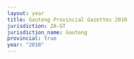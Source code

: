 ```yaml
---
layout: year
title: Gauteng Provincial Gazettes 2010
jurisdiction: ZA-GT
jurisdiction_name: Gauteng
provincial: true
year: "2010"
---
```


